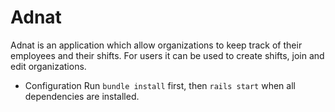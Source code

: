 # Adnat

Adnat is an application which allow organizations to keep track of their employees and their shifts. For users it can be used to create shifts, join and edit organizations.
 
* Configuration
Run `bundle install` first, then `rails start` when all dependencies are installed.

